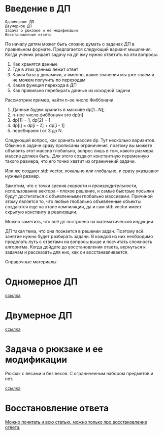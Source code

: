 Введение в ДП
============
```
Одномерное ДП
Двумерное ДП
Задача о рюкзаке и ее модификации
Восстановление ответа
```


По началу детям может быть сложно думать о задачах ДП в правильном формате. Предлагается следующий вариант мышления. Когда ученик решает задачу на дп ему нужно ответить на эти вопросы:

1. Как хранятся данные
2. Где в этих данных лежит ответ
3. Какая база у динамики, а именно, какие значения мы уже знаем и не можем получить по переходам
4. Какая функция перехода в ДП
5. Как правильно перебирать данные из исходной задачи

Рассмотрим пример, найти n-ое число Фиббоначи

1. Данные будем хранить в массиве dp[1...N];
2. n-ное число фиббоначи это dp[n]
3. dp[1] = 1, dp[2] = 1
4. dp[i] = dp[i - 2] + dp[i - 1]
5. перебираем i от 3 до N.

Следующий вопрос, как хранить массив dp.
Тут несколько вариантов. Обычно в задаче сразу прописаны ограничения, поэтому вы можете объявить этот массив глобально, вопрос лишь в том, какого размера массив должен быть. Для этого создают константную переменную такого размера, что его точно хватит из ограничений задачи.

Или же создают std::vector, локально или глобально, и сразу указывают нужный размер.

Заметим, что с точки зрения _скорости_ и _производительности_, использование вектора - плохое решение, и самые быстрые посылки будут достигаться с объявленными глобально массивами. Причиной этому является то, что любые глобально объявленные объекты создаются еще на этапе компиляции, да и сам std::vector имеет скрытую константу в реализации.

Можно заметить, что всё дп построено на математической индукции.

ДП такая тема, что она познается в решении задач. Поэтому всё занятие нужно будет разбирать задачи. В каждой из них необходимо проделать путь с ответами на вопросы выше и посчитать сложность алгоритма. Когда дойдете до восстановления ответа, вернуться к задачам и рассказать для них, как он восстанавливается.

Справочные материалы:

# Одномерное ДП

[ссылка](https://wiki.algocode.ru/index.php?title=%D0%9E%D0%B4%D0%BD%D0%BE%D0%BC%D0%B5%D1%80%D0%BD%D0%BE%D0%B5_%D0%94%D0%9F)


# Двумерное ДП

[ссылка](
https://wiki.algocode.ru/index.php?title=%D0%94%D0%B2%D1%83%D0%BC%D0%B5%D1%80%D0%BD%D0%BE%D0%B5_%D0%94%D0%9F_:_%D1%87%D0%B5%D1%80%D0%B5%D0%BF%D0%B0%D1%88%D0%BA%D0%B0)


# Задача о рюкзаке и ее модификации

Рюкзак с весами и без весов. С ограниченным набором предметов и нет.

[ссылка](
https://wiki.algocode.ru/index.php?title=%D0%A0%D1%8E%D0%BA%D0%B7%D0%B0%D0%BA)


# Восстановление ответа

[Можно почитать и всю статью, можно только про восстановление ответа](https://algocode.ru/page/ekb-7-dynamic-prog/#%D0%92%D0%BE%D1%81%D1%81%D1%82%D0%B0%D0%BD%D0%BE%D0%B2%D0%BB%D0%B5%D0%BD%D0%B8%D0%B5-%D0%BE%D1%82%D0%B2%D0%B5%D1%82%D0%B0);
